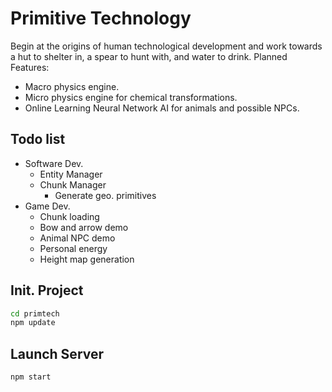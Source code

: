 # Primitive Technology
Begin at the origins of human technological development and work towards a hut to shelter in, a spear to hunt with, and water to drink.
Planned Features:
* Macro physics engine.
* Micro physics engine for chemical transformations.
* Online Learning Neural Network AI for animals and possible NPCs.

## Todo list
* Software Dev.
  * Entity Manager
  * Chunk Manager
    * Generate geo. primitives
* Game Dev.
  * Chunk loading
  * Bow and arrow demo
  * Animal NPC demo
  * Personal energy
  * Height map generation

## Init. Project
```Bash
cd primtech
npm update
```

## Launch Server
```Bash
npm start
```
